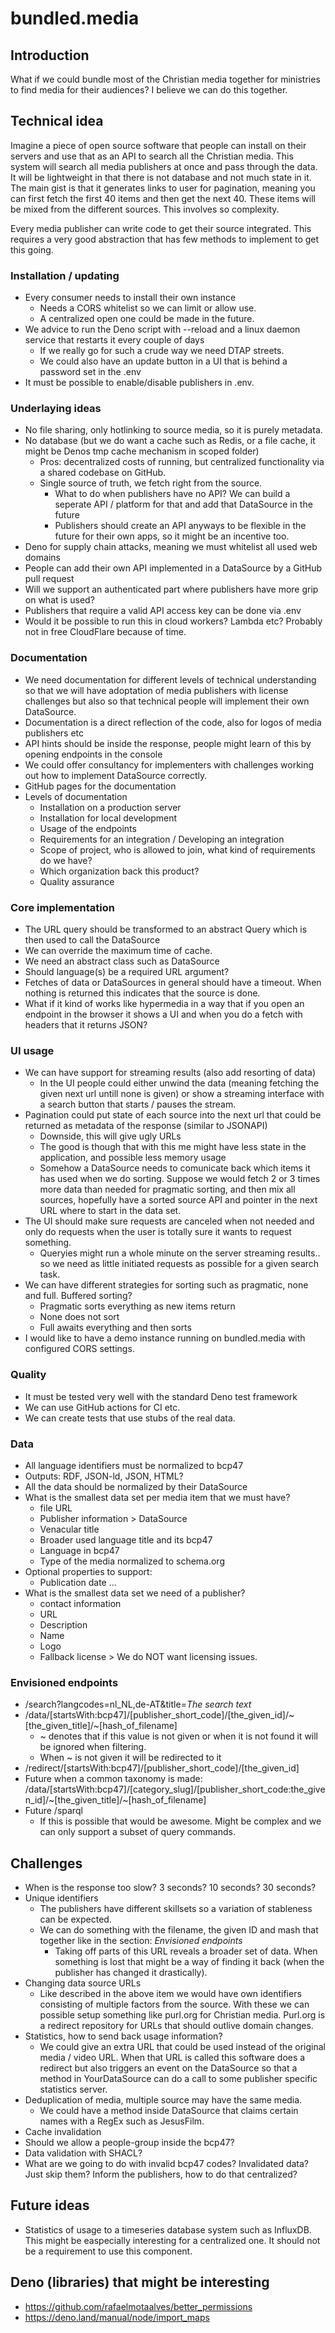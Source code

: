 # bundled.media

## Introduction

What if we could bundle most of the Christian media together for ministries to find media for their audiences?
I believe we can do this together.

## Technical idea

Imagine a piece of open source software that people can install on their servers and use that as an API to search all the Christian media. This system will search all media publishers at once and pass through the data. It will be lightweight in that there is not database and not much state in it. The main gist is that it generates links to user for pagination, meaning you can first fetch the first 40 items and then get the next 40. These items will be mixed from the different sources. This involves so complexity.

Every media publisher can write code to get their source integrated. This requires a very good abstraction that has few methods to implement to get this going.

### Installation / updating
- Every consumer needs to install their own instance
  - Needs a CORS whitelist so we can limit or allow use.
  - A centralized open one could be made in the future.
- We advice to run the Deno script with --reload and a linux daemon service that restarts it every couple of days
  - If we really go for such a crude way we need DTAP streets.
  - We could also have an update button in a UI that is behind a password set in the .env
- It must be possible to enable/disable publishers in .env.

### Underlaying ideas
- No file sharing, only hotlinking to source media, so it is purely metadata.
- No database (but we do want a cache such as Redis, or a file cache, it might be Denos tmp cache mechanism in scoped folder)
  - Pros: decentralized costs of running, but centralized functionality via a shared codebase on GitHub.
  - Single source of truth, we fetch right from the source.
    - What to do when publishers have no API? We can build a seperate API / platform for that and add that DataSource in the future
    - Publishers should create an API anyways to be flexible in the future for their own apps, so it might be an incentive too.
- Deno for supply chain attacks, meaning we must whitelist all used web domains
- People can add their own API implemented in a DataSource by a GitHub pull request
- Will we support an authenticated part where publishers have more grip on what is used?
- Publishers that require a valid API access key can be done via .env
- Would it be possible to run this in cloud workers? Lambda etc? Probably not in free CloudFlare because of time.

### Documentation
- We need documentation for different levels of technical understanding so that we will have adoptation of media publishers with license challenges but also so that technical people will implement their own DataSource.
- Documentation is a direct reflection of the code, also for logos of media publishers etc
- API hints should be inside the response, people might learn of this by opening endpoints in the console
- We could offer consultancy for implementers with challenges working out how to implement DataSource correctly.
- GitHub pages for the documentation
- Levels of documentation
  - Installation on a production server
  - Installation for local development
  - Usage of the endpoints
  - Requirements for an integration / Developing an integration
  - Scope of project, who is allowed to join, what kind of requirements do we have?
  - Which organization back this product?
  - Quality assurance

### Core implementation
- The URL query should be transformed to an abstract Query which is then used to call the DataSource
- We can override the maximum time of cache.
- We need an abstract class such as DataSource
- Should language(s) be a required URL argument?
- Fetches of data or DataSources in general should have a timeout. When nothing is returned this indicates that the source is done.
- What if it kind of works like hypermedia in a way that if you open an endpoint in the browser it shows a UI and when you do a fetch with headers that it returns JSON?

### UI usage
- We can have support for streaming results (also add resorting of data)
  - In the UI people could either unwind the data (meaning fetching the given next url untill none is given) or show a streaming interface with a search button that starts / pauses the stream.
- Pagination could put state of each source into the next url that could be returned as metadata of the response (similar to JSONAPI)
  - Downside, this will give ugly URLs
  - The good is though that with this me might have less state in the application, and possible less memory usage
  - Somehow a DataSource needs to comunicate back which items it has used when we do sorting. Suppose we would fetch 2 or 3 times more data than needed for pragmatic sorting, and then mix all sources, hopefully have a sorted source API and pointer in the next URL where to start in the data set.
- The UI should make sure requests are canceled when not needed and only do requests when the user is totally sure it wants to request something.
  - Queryies might run a whole minute on the server streaming results.. so we need as little initiated requests as possible for a given search task.
- We can have different strategies for sorting such as pragmatic, none and full. Buffered sorting?
  - Pragmatic sorts everything as new items return
  - None does not sort
  - Full awaits everything and then sorts
- I would like to have a demo instance running on bundled.media with configured CORS settings.

### Quality
- It must be tested very well with the standard Deno test framework
- We can use GitHub actions for CI etc.
- We can create tests that use stubs of the real data.

### Data
- All language identifiers must be normalized to bcp47
- Outputs: RDF, JSON-ld, JSON, HTML?
- All the data should be normalized by their DataSource
- What is the smallest data set per media item that we must have?
  - file URL
  - Publisher information > DataSource
  - Venacular title
  - Broader used language title and its bcp47
  - Language in bcp47
  - Type of the media normalized to schema.org
- Optional properties to support:
  - Publication date
  ...
- What is the smallest data set we need of a publisher?
  - contact information
  - URL
  - Description
  - Name
  - Logo
  - Fallback license > We do NOT want licensing issues.

### Envisioned endpoints
- /search?langcodes=nl_NL,de-AT&title=*The search text*
- /data/[startsWith:bcp47]/[publisher_short_code]/[the_given_id]/~[the_given_title]/~[hash_of_filename]
  - ~ denotes that if this value is not given or when it is not found it will be ignored when filtering.
  - When ~ is not given it will be redirected to it
- /redirect/[startsWith:bcp47]/[publisher_short_code]/[the_given_id]
- Future when a common taxonomy is made: /data/[startsWith:bcp47]/[category_slug]/[publisher_short_code:the_given_id]/~[the_given_title]/~[hash_of_filename]
- Future /sparql
  - If this is possible that would be awesome. Might be complex and we can only support a subset of query commands.

## Challenges

- When is the response too slow? 3 seconds? 10 seconds? 30 seconds?
- Unique identifiers
  - The publishers have different skillsets so a variation of stableness can be expected.
  - We can do something with the filename, the given ID and mash that together like in the section: _Envisioned endpoints_
    - Taking off parts of this URL reveals a broader set of data. When something is lost that might be a way of finding it back (when the publisher has changed it drastically).
- Changing data source URLs
  - Like described in the above item we would have own identifiers consisting of multiple factors from the source. With these we can possible setup something like purl.org for Christian media. Purl.org is a redirect repository for URLs that should outlive domain changes. 
- Statistics, how to send back usage information?
  - We could give an extra URL that could be used instead of the original media / video URL. When that URL is called this software does a redirect but also triggers an event on the DataSource so that a method in YourDataSource can do a call to some publisher specific statistics server.
- Deduplication of media, multiple source may have the same media.
  - We could have a method inside DataSource that claims certain names with a RegEx such as JesusFilm.
- Cache invalidation
- Should we allow a people-group inside the bcp47?
- Data validation with SHACL?
- What are we going to do with invalid bcp47 codes? Invalidated data? Just skip them? Inform the publishers, how to do that centralized?

## Future ideas

- Statistics of usage to a timeseries database system such as InfluxDB. This might be easpecially interesting for a centralized one. It should not be a requirement to use this component.

## Deno (libraries) that might be interesting

- https://github.com/rafaelmotaalves/better_permissions
- https://deno.land/manual/node/import_maps